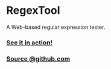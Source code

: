 # RegexTool

A Web-based regular expression tester.

### [See it in action!](http://wafflesnatcha.github.com/RegexTool)

### [Source @github.com](http://github.com/wafflesnatcha/RegexTool)
